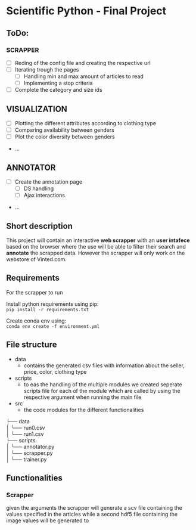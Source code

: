 # Scientific Python - Final Project

## ToDo:
### SCRAPPER
- [ ] Reding of the config file and creating the respective url
- [ ] Iterating trough the pages 
    - [ ] Handling min and max amount of articles to read
    - [ ] Implementing a stop criteria
- [ ] Complete the category and size ids

## VISUALIZATION
- [ ] Plotting the different attributes according to clothing type
- [ ] Comparing availability between genders 
- [ ] Plot the color diversity between genders
- ...

## ANNOTATOR
- [ ] Create the annotation page
    - [ ] DS handling
    - [ ] Ajax interactions
- ...


## Short description
This project will contain an interactive **web scrapper** with an **user intafece** based on the browser where the use will be able to filter their search and **annotate** the scrapped data. However the scrapper will only work on the webstore of Vinted.com.

## Requirements
For the scrapper to run 

Install python requirements using pip:  
```pip install -r requirements.txt```  

Create conda env using:  
```conda env create -f environment.yml ```

## File structure
- data
    - contains the generated csv files with information about the seller, price, color, clothing type
- scripts
    - to eas the handling of the multiple modules we created seperate scripts file for each of the module which are called by using the respective argument when running the main file
- src
    - the code modules for the different functionalities

├── data     
│   └── run0.csv  
│   └── run1.csv  
├── scripts  
│   └── annotator.py  
│   └── scrapper.py  
│   └── trainer.py  

## Functionalities

### Scrapper
given the arguments the scrapper will generate a scv file containing the values specified in the articles while a second hdf5 file containing the image values will be generated to
